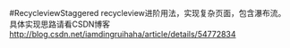#RecycleviewStaggered 
recycleview进阶用法，实现复杂页面，包含瀑布流。具体实现思路请看CSDN博客
http://blog.csdn.net/iamdingruihaha/article/details/54772834
